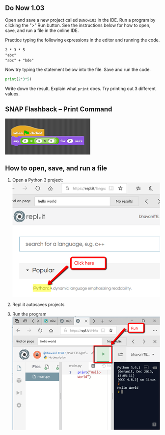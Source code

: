 ## Do Now 1.03
Open and save a new project called `DoNow103` in the IDE. Run a program by clicking the ">" Run button. See the instructions below for how to open, save, and run a file in the online IDE.

Practice typing the following expressions in the editor and running the code. 
 
`2 * 3 * 5`
<br>
`"abc"`
<br>
`"abc" + "bde"`
<br>

Now try typing the statement below into the file. Save and run the code. 
```python
print(2*3*5)
```
Write down the result. Explain what `print` does. Try printing out 3 different values.

## SNAP Flashback – Print Command

![](Untitled.png) 


## How to open, save, and run a file 
1. Open a Python 3 project:
![Open a project](trinket_new.png)

2. Repl.it autosaves projects


3. Run the program
![Run Python 3](donow103_run.png)

